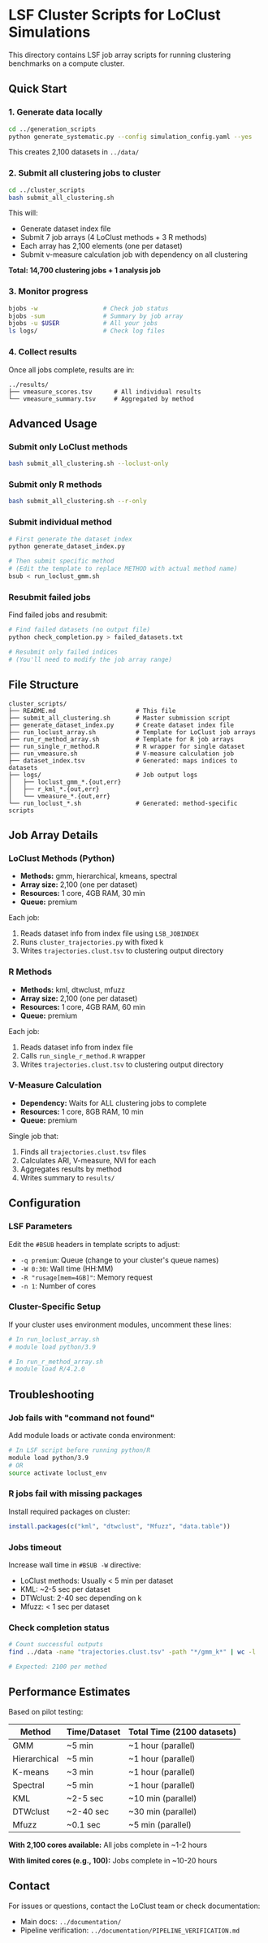 # LSF Cluster Scripts for LoClust Simulations

This directory contains LSF job array scripts for running clustering benchmarks on a compute cluster.

## Quick Start

### 1. Generate data locally

```bash
cd ../generation_scripts
python generate_systematic.py --config simulation_config.yaml --yes
```

This creates 2,100 datasets in `../data/`

### 2. Submit all clustering jobs to cluster

```bash
cd ../cluster_scripts
bash submit_all_clustering.sh
```

This will:
- Generate dataset index file
- Submit 7 job arrays (4 LoClust methods + 3 R methods)
- Each array has 2,100 elements (one per dataset)
- Submit v-measure calculation job with dependency on all clustering

**Total: 14,700 clustering jobs + 1 analysis job**

### 3. Monitor progress

```bash
bjobs -w                  # Check job status
bjobs -sum                # Summary by job array
bjobs -u $USER            # All your jobs
ls logs/                  # Check log files
```

### 4. Collect results

Once all jobs complete, results are in:
```
../results/
├── vmeasure_scores.tsv      # All individual results
└── vmeasure_summary.tsv     # Aggregated by method
```

## Advanced Usage

### Submit only LoClust methods

```bash
bash submit_all_clustering.sh --loclust-only
```

### Submit only R methods

```bash
bash submit_all_clustering.sh --r-only
```

### Submit individual method

```bash
# First generate the dataset index
python generate_dataset_index.py

# Then submit specific method
# (Edit the template to replace METHOD with actual method name)
bsub < run_loclust_gmm.sh
```

### Resubmit failed jobs

Find failed jobs and resubmit:
```bash
# Find failed datasets (no output file)
python check_completion.py > failed_datasets.txt

# Resubmit only failed indices
# (You'll need to modify the job array range)
```

## File Structure

```
cluster_scripts/
├── README.md                      # This file
├── submit_all_clustering.sh       # Master submission script
├── generate_dataset_index.py      # Create dataset index file
├── run_loclust_array.sh           # Template for LoClust job arrays
├── run_r_method_array.sh          # Template for R job arrays
├── run_single_r_method.R          # R wrapper for single dataset
├── run_vmeasure.sh                # V-measure calculation job
├── dataset_index.tsv              # Generated: maps indices to datasets
├── logs/                          # Job output logs
│   ├── loclust_gmm_*.{out,err}
│   ├── r_kml_*.{out,err}
│   └── vmeasure_*.{out,err}
└── run_loclust_*.sh               # Generated: method-specific scripts
```

## Job Array Details

### LoClust Methods (Python)

- **Methods:** gmm, hierarchical, kmeans, spectral
- **Array size:** 2,100 (one per dataset)
- **Resources:** 1 core, 4GB RAM, 30 min
- **Queue:** premium

Each job:
1. Reads dataset info from index file using `LSB_JOBINDEX`
2. Runs `cluster_trajectories.py` with fixed k
3. Writes `trajectories.clust.tsv` to clustering output directory

### R Methods

- **Methods:** kml, dtwclust, mfuzz
- **Array size:** 2,100 (one per dataset)
- **Resources:** 1 core, 4GB RAM, 60 min
- **Queue:** premium

Each job:
1. Reads dataset info from index file
2. Calls `run_single_r_method.R` wrapper
3. Writes `trajectories.clust.tsv` to clustering output directory

### V-Measure Calculation

- **Dependency:** Waits for ALL clustering jobs to complete
- **Resources:** 1 core, 8GB RAM, 10 min
- **Queue:** premium

Single job that:
1. Finds all `trajectories.clust.tsv` files
2. Calculates ARI, V-measure, NVI for each
3. Aggregates results by method
4. Writes summary to `results/`

## Configuration

### LSF Parameters

Edit the `#BSUB` headers in template scripts to adjust:
- `-q premium`: Queue (change to your cluster's queue names)
- `-W 0:30`: Wall time (HH:MM)
- `-R "rusage[mem=4GB]"`: Memory request
- `-n 1`: Number of cores

### Cluster-Specific Setup

If your cluster uses environment modules, uncomment these lines:

```bash
# In run_loclust_array.sh
# module load python/3.9

# In run_r_method_array.sh
# module load R/4.2.0
```

## Troubleshooting

### Job fails with "command not found"

Add module loads or activate conda environment:
```bash
# In LSF script before running python/R
module load python/3.9
# OR
source activate loclust_env
```

### R jobs fail with missing packages

Install required packages on cluster:
```R
install.packages(c("kml", "dtwclust", "Mfuzz", "data.table"))
```

### Jobs timeout

Increase wall time in `#BSUB -W` directive:
- LoClust methods: Usually < 5 min per dataset
- KML: ~2-5 sec per dataset
- DTWclust: 2-40 sec depending on k
- Mfuzz: < 1 sec per dataset

### Check completion status

```bash
# Count successful outputs
find ../data -name "trajectories.clust.tsv" -path "*/gmm_k*" | wc -l

# Expected: 2100 per method
```

## Performance Estimates

Based on pilot testing:

| Method       | Time/Dataset | Total Time (2100 datasets) |
|--------------|--------------|----------------------------|
| GMM          | ~5 min       | ~1 hour (parallel)         |
| Hierarchical | ~5 min       | ~1 hour (parallel)         |
| K-means      | ~3 min       | ~1 hour (parallel)         |
| Spectral     | ~5 min       | ~1 hour (parallel)         |
| KML          | ~2-5 sec     | ~10 min (parallel)         |
| DTWclust     | ~2-40 sec    | ~30 min (parallel)         |
| Mfuzz        | ~0.1 sec     | ~5 min (parallel)          |

**With 2,100 cores available:** All jobs complete in ~1-2 hours

**With limited cores (e.g., 100):** Jobs complete in ~10-20 hours

## Contact

For issues or questions, contact the LoClust team or check documentation:
- Main docs: `../documentation/`
- Pipeline verification: `../documentation/PIPELINE_VERIFICATION.md`
